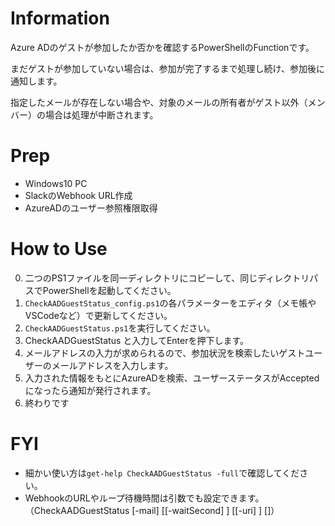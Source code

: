 # Information

Azure ADのゲストが参加したか否かを確認するPowerShellのFunctionです。

まだゲストが参加していない場合は、参加が完了するまで処理し続け、参加後に通知します。

指定したメールが存在しない場合や、対象のメールの所有者がゲスト以外（メンバー）の場合は処理が中断されます。

# Prep

- Windows10 PC
- SlackのWebhook URL作成
- AzureADのユーザー参照権限取得

# How to Use

0. 二つのPS1ファイルを同一ディレクトリにコピーして、同じディレクトリパスでPowerShellを起動してください。
0. `CheckAADGuestStatus_config.ps1`の各パラメーターをエディタ（メモ帳やVSCodeなど）で更新してください。
0. `CheckAADGuestStatus.ps1`を実行してください。
0. CheckAADGuestStatus と入力してEnterを押下します。
0. メールアドレスの入力が求められるので、参加状況を検索したいゲストユーザーのメールアドレスを入力します。
0. 入力された情報をもとにAzureADを検索、ユーザーステータスがAcceptedになったら通知が発行されます。
0. 終わりです


# FYI

- 細かい使い方は`get-help CheckAADGuestStatus -full`で確認してください。
- WebhookのURLやループ待機時間は引数でも設定できます。
（CheckAADGuestStatus [-mail] <string> [[-waitSecond] <string>] [[-uri] <string>]  [<CommonParameters>]）
